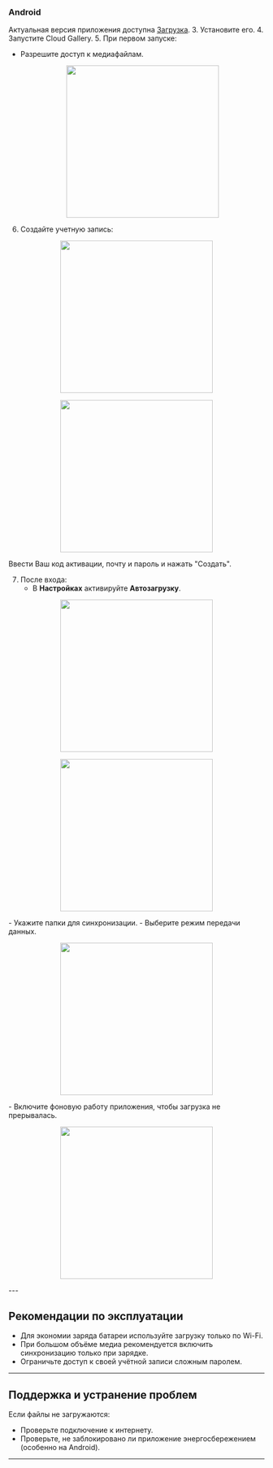 
### Android
Актуальная версия приложения доступна [Загрузка]().
3. Установите его.
4. Запустите Cloud Gallery.
5. При первом запуске:
   - Разрешите доступ к медиафайлам.
    <p align="center"><img src="2025-08-11 13.44.32.jpg" width="300"></p>

6. Создайте учетную запись:

<p align="center"><img src="2025-08-11 13.13.08.jpg" width="300"></p> 
<p align="center"><img src="2025-08-11 13.13.11.jpg" width="300"></p> 
Ввести Ваш код активации, почту и пароль и нажать "Создать".

7. После входа:
   - В **Настройках** активируйте **Автозагрузку**.
 <p align="center"><img src="2025-08-11 13.12.51.jpg" width="300"></p> 
 <p align="center"><img src="2025-08-11 14.14.56.jpg" width="300"></p> 
   - Укажите папки для синхронизации.
   - Выберите режим передачи данных.
    <p align="center"><img src="2025-08-11 13.13.00.jpg" width="300"></p> 
   - Включите фоновую работу приложения, чтобы загрузка не прерывалась.
     <p align="center"><img src="2025-08-2112311311113.jpg" width="300"></p> 
---

## Рекомендации по эксплуатации
- Для экономии заряда батареи используйте загрузку только по Wi-Fi.
- При большом объёме медиа рекомендуется включить синхронизацию только при зарядке.
- Ограничьте доступ к своей учётной записи сложным паролем.

---

## Поддержка и устранение проблем
Если файлы не загружаются:
- Проверьте подключение к интернету.
- Проверьте, не заблокировано ли приложение энергосбережением (особенно на Android).
---
